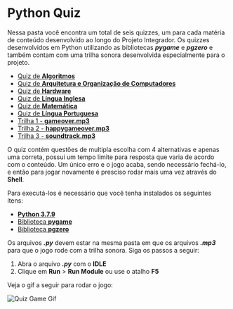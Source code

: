 # Python Quiz

Nessa pasta você encontra um total de seis quizzes, um para cada matéria de conteúdo desenvolvido ao longo do Projeto Integrador. Os quizzes desenvolvidos em Python utilizando as bibliotecas _**pygame**_ e _**pgzero**_ e também contam com uma trilha sonora desenvolvida especialmente para o projeto.

* [Quiz de **Algoritmos**](https://github.com/vinicius-hso/projetoIntegrador_hephaestus_academy/blob/sprint3/Python%20Quiz%20-%20Hephaestus%20Academy/Algoritmos_quiz.py)
* [Quiz de **Arquitetura e Organização de Computadores**](https://github.com/vinicius-hso/projetoIntegrador_hephaestus_academy/blob/sprint3/Python%20Quiz%20-%20Hephaestus%20Academy/AOC_quiz.py)
* [Quiz de **Hardware**](https://github.com/vinicius-hso/projetoIntegrador_hephaestus_academy/blob/sprint3/Python%20Quiz%20-%20Hephaestus%20Academy/Hardware_quiz.py)
* [Quiz de **Língua Inglesa**](https://github.com/vinicius-hso/projetoIntegrador_hephaestus_academy/blob/sprint3/Python%20Quiz%20-%20Hephaestus%20Academy/Ingles_quiz.py)
* [Quiz de **Matemática**](https://github.com/vinicius-hso/projetoIntegrador_hephaestus_academy/blob/sprint3/Python%20Quiz%20-%20Hephaestus%20Academy/Matema%CC%81tica_quiz.py)
* [Quiz de **Língua Portuguesa**](https://github.com/vinicius-hso/projetoIntegrador_hephaestus_academy/blob/sprint3/Python%20Quiz%20-%20Hephaestus%20Academy/Portugues_quiz.py)
* [Trilha 1 - **gameover.mp3**](https://github.com/vinicius-hso/projetoIntegrador_hephaestus_academy/blob/sprint3/Python%20Quiz%20-%20Hephaestus%20Academy/gameover.mp3)
* [Trilha 2 - **happygameover.mp3**](https://github.com/vinicius-hso/projetoIntegrador_hephaestus_academy/blob/sprint3/Python%20Quiz%20-%20Hephaestus%20Academy/happygameover.mp3)
* [Trilha 3 - **soundtrack.mp3**](https://github.com/vinicius-hso/projetoIntegrador_hephaestus_academy/blob/sprint3/Python%20Quiz%20-%20Hephaestus%20Academy/soundtrack.mp3)

O quiz contém questões de multipla escolha com 4 alternativas e apenas uma correta, possui um tempo limite para resposta que varia de acordo com o conteúdo. Um único erro e o jogo acaba, sendo necessário fechá-lo, e então para jogar novamente é presciso rodar mais uma vez através do **Shell**.

Para executá-los é necessário que você tenha instalados os seguintes ítens:

* [**Python 3.7.9**](https://www.python.org/downloads/release/python-379/)
* [Biblioteca **pygame**](https://www.pygame.org/download.shtml)
* [Biblioteca **pgzero**](https://www.pygame.org/download.shtml)

Os arquivos _**.py**_ devem estar na mesma pasta em que os arquivos _**.mp3**_ para que o jogo rode com a trilha sonora. Siga os passos a seguir:

1. Abra o arquivo _**.py**_ com o **IDLE**
2. Clique em **Run** > **Run Module** ou use o atalho **F5**

Veja o gif a seguir para rodar o jogo:

![Quiz Game Gif](https://github.com/vinicius-hso/projetoIntegrador_hephaestus_academy/blob/sprint3/Python%20Quiz%20-%20Hephaestus%20Academy/Video-Game-Quiz.gif)
